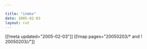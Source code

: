 ```yaml
---

title: "index"
date: 2005-02-03
layout: rut
---
```


[[!meta updated="2005-02-03"]]
[[!map pages="20050203/* and ! 20050203/*/*"]]
